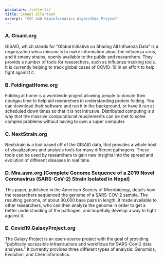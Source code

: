 ```yaml
---
permalink: /sellerts/
title: Samuel Ellertson
excerpt: "CSC 448 Bioinformatics Algorithms Project"
---
```


### A. Gisaid.org

GISAID, which stands for "Global Initiative on Sharing All Influenza Data" is a organization whos mission is to make information
about the influenza virus, and it smany strains, openly available to the public and researchers. They provide a number of tools for researchers, such as influenza tracking tools. It is currently helping to track global cases of COVID-19 in an effort to help fight against it.

### B. FoldingatHome.org

Folding at home is a worldwide project allowing people to donate their cpu/gpu time to help aid researchers in understanding protein folding. You can download their software and run it in the background, or have it run at scheduled down times so that it is not intrusive. Distributed computing is a way that the massive computational reuqirements can be met to solve complex problems without having to own a super computer.

### C. NextStrain.org

Nextstrain is a tool based off of the GISAID data, that provides a whole host of visualizations and analysis tools for many different pathogens. These tools can be used by researchers to gain new insights into the spread and evolution of different diseases in real time.

### D. Mra.asm.org (Complete Genome Sequence of a 2019 Novel Coronavirus (SARS-CoV-2) Strain Isolated in Nepal)

This paper, published in the American Society of Microbiology, details how the researchers sequenced the genome of a SARS-COV-2 sample. The resulting genome, of about 30,000 base pairs in length, it made available to other researchers, who can then analyze the genome in order to get a better understanding of the pathogen, and hopefully develop a way to fight against it.

### E. Covid19.GalaxyProject.org 

The Galaxy Project is an open-source project with the goal of providing "publically accessible infrastructure and workflows for SARS-CoV-2 data analyses." It currently provides three different types of analysis: Genomics, Evolution, and Cheminformatics.

